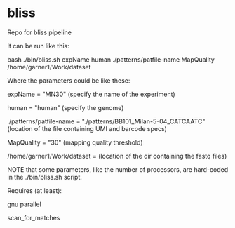 # bliss
Repo for bliss pipeline

It can be run like this:

bash ./bin/bliss.sh expName human ./patterns/patfile-name MapQuality /home/garner1/Work/dataset

Where the parameters could be like these:

expName = "MN30" (specify the name of the experiment)

human = "human" (specify the genome)

./patterns/patfile-name = "./patterns/BB101_Milan-5-04_CATCAATC" (location of the file containing UMI and barcode specs)

MapQuality = "30" (mapping quality threshold)

/home/garner1/Work/dataset = (location of the dir containing the fastq files)


NOTE that some parameters, like the number of processors, are hard-coded in the ./bin/bliss.sh  script.

Requires (at least):

gnu parallel

scan_for_matches




